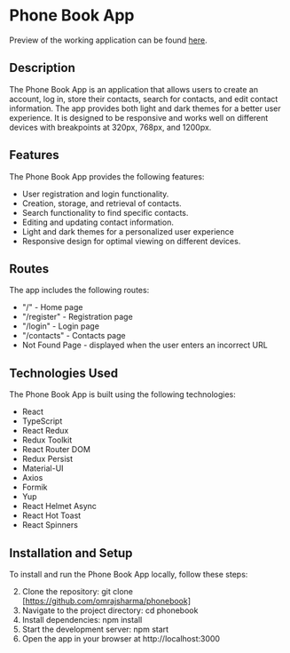# Phone Book App

Preview of the working application can be found [here](https://lisitsyna-anna.github.io/phonebook/).

## Description

The Phone Book App is an application that allows users to create an account, log in, store their
contacts, search for contacts, and edit contact information. The app provides both light and dark
themes for a better user experience. It is designed to be responsive and works well on different
devices with breakpoints at 320px, 768px, and 1200px.

## Features

The Phone Book App provides the following features:

- User registration and login functionality.
- Creation, storage, and retrieval of contacts.
- Search functionality to find specific contacts.
- Editing and updating contact information.
- Light and dark themes for a personalized user experience
- Responsive design for optimal viewing on different devices.

## Routes

The app includes the following routes:

- "/" - Home page
- "/register" - Registration page
- "/login" - Login page
- "/contacts" - Contacts page
- Not Found Page - displayed when the user enters an incorrect URL

## Technologies Used

The Phone Book App is built using the following technologies:

- React
- TypeScript
- React Redux
- Redux Toolkit
- React Router DOM
- Redux Persist
- Material-UI
- Axios
- Formik
- Yup
- React Helmet Async
- React Hot Toast
- React Spinners

## Installation and Setup

To install and run the Phone Book App locally, follow these steps:

2. Clone the repository: git clone [https://github.com/omrajsharma/phonebook]
3. Navigate to the project directory: cd phonebook
4. Install dependencies: npm install
5. Start the development server: npm start
6. Open the app in your browser at http://localhost:3000